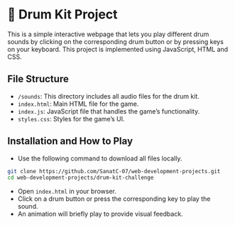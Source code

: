 # 🥁 Drum Kit Project

This is a simple interactive webpage that lets you play different drum sounds by clicking on the corresponding drum button or by pressing keys on your keyboard. This project is implemented using JavaScript, HTML and CSS.

## File Structure
- `/sounds`: This directory includes all audio files for the drum kit.
- `index.html`: Main HTML file for the game.
- `index.js`: JavaScript file that handles the game’s functionality.
- `styles.css`: Styles for the game’s UI.

## Installation and How to Play
- Use the following command to download all files locally.

```bash
git clone https://github.com/SanatC-07/web-development-projects.git
cd web-development-projects/drum-kit-challenge
```

- Open `index.html` in your browser.
- Click on a drum button or press the corresponding key to play the sound. 
- An animation will briefly play to provide visual feedback.